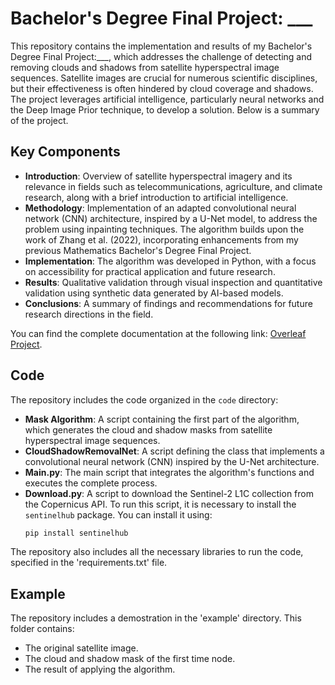 # Bachelor's Degree Final Project: ___

This repository contains the implementation and results of my Bachelor's Degree Final Project:___, which addresses the challenge of detecting and removing clouds and shadows from satellite hyperspectral image sequences. Satellite images are crucial for numerous scientific disciplines, but their effectiveness is often hindered by cloud coverage and shadows. The project leverages artificial intelligence, particularly neural networks and the Deep Image Prior technique, to develop a solution. Below is a summary of the project.

## Key Components

- **Introduction**: Overview of satellite hyperspectral imagery and its relevance in fields such as telecommunications, agriculture, and climate research, along with a brief introduction to artificial intelligence.  
- **Methodology**: Implementation of an adapted convolutional neural network (CNN) architecture, inspired by a U-Net model, to address the problem using inpainting techniques. The algorithm builds upon the work of Zhang et al. (2022), incorporating enhancements from my previous Mathematics Bachelor's Degree Final Project.  
- **Implementation**: The algorithm was developed in Python, with a focus on accessibility for practical application and future research.  
- **Results**: Qualitative validation through visual inspection and quantitative validation using synthetic data generated by AI-based models.  
- **Conclusions**: A summary of findings and recommendations for future research directions in the field.

You can find the complete documentation at the following link: [Overleaf Project](https://www.overleaf.com/project/66a2194769e4ebe495ad7f48).

## Code

The repository includes the code organized in the `code` directory:  
- **Mask Algorithm**: A script containing the first part of the algorithm, which generates the cloud and shadow masks from satellite hyperspectral image sequences.  
- **CloudShadowRemovalNet**: A script defining the class that implements a convolutional neural network (CNN) inspired by the U-Net architecture.  
- **Main.py**: The main script that integrates the algorithm's functions and executes the complete process.
- **Download.py**: A script to download the Sentinel-2 L1C collection from the Copernicus API. To run this script, it is necessary to install the `sentinelhub` package. You can install it using:  
  ```bash
  pip install sentinelhub
  
The repository also includes all the necessary libraries to run the code, specified in the 'requirements.txt' file.

## Example

The repository includes a demostration in the 'example' directory. This folder contains:
  - The original satellite image.
  - The cloud and shadow mask of the first time node.
  - The result of applying the algorithm.


